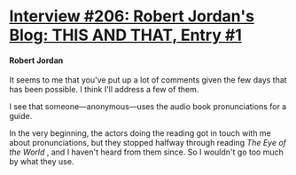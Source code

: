 # [Interview #206: Robert Jordan's Blog: THIS AND THAT, Entry #1](https://www.theoryland.com/intvmain.php?i=206#1)

#### Robert Jordan

It seems to me that you've put up a lot of comments given the few days that has been possible. I think I'll address a few of them.

I see that someone—anonymous—uses the audio book pronunciations for a guide.

In the very beginning, the actors doing the reading got in touch with me about pronunciations, but they stopped halfway through reading
*The Eye of the World*
, and I haven't heard from them since. So I wouldn't go too much by what they use.

